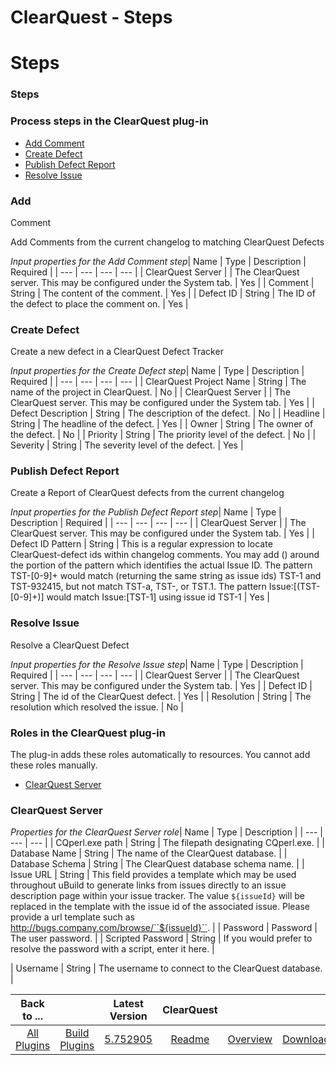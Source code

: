 
ClearQuest - Steps
==================

# Steps



### Steps




 



### Process steps in the ClearQuest plug-in


* [Add Comment](#add_comment)
* [Create 
Defect](#create_defect)
* [Publish Defect Report](#publish_defect_report)
* [Resolve Issue](#resolve_issue)




### Add 
Comment


Add Comments from the current changelog to matching ClearQuest Defects




*Input properties for the Add 
Comment step*| Name | Type | Description | Required |
| --- | --- | --- | --- |
| ClearQuest Server |  | The ClearQuest 
server. This may be configured under the System tab. | Yes |
| Comment | String | The content of the comment. | Yes |
| 
Defect ID | String | The ID of the defect to place the comment on. | Yes |


### Create Defect


Create a new defect in 
a ClearQuest Defect Tracker




*Input properties for the Create Defect step*| Name | Type | Description | Required |
| 
--- | --- | --- | --- |
| ClearQuest Project Name | String | The name of the project in ClearQuest. | No |
| ClearQuest 
Server |  | The ClearQuest server. This may be configured under the System tab. | Yes |
| Defect Description | String | 
The description of the defect. | No |
| Headline | String | The headline of the defect. | Yes |
| Owner | String | The 
owner of the defect. | No |
| Priority | String | The priority level of the defect. | No |
| Severity | String | The 
severity level of the defect. | Yes |


### Publish Defect Report


Create a Report of ClearQuest defects from the 
current changelog




*Input properties for the Publish Defect Report step*| Name | Type | Description | Required |
| 
--- | --- | --- | --- |
| ClearQuest Server |  | The ClearQuest server. This may be configured under the System tab. | 
Yes |
| Defect ID Pattern | String | This is a regular expression to locate ClearQuest-defect ids within changelog 
comments. You may add () around the portion of the pattern which identifies the actual Issue ID. The pattern TST-[0-9]+ 
would match (returning the same string as issue ids) TST-1 and TST-932415, but not match TST-a, TST-, or TST.1. The 
pattern Issue:\[(TST-[0-9]+)\] would match Issue:[TST-1] using issue id TST-1
  | Yes |


### Resolve Issue


Resolve a 
ClearQuest Defect




*Input properties for the Resolve Issue step*| Name | Type | Description | Required |
| --- | --- 
| --- | --- |
| ClearQuest Server |  | The ClearQuest server. This may be configured under the System tab. | Yes |
| 
Defect ID | String | The id of the ClearQuest defect. | Yes |
| Resolution | String | The resolution which resolved the 
issue. | No |




### Roles in the ClearQuest plug-in


The plug-in adds these roles automatically to resources. You 
cannot add these roles manually.



* [ClearQuest Server](#clearquest_server_role)



### ClearQuest Server





*Properties for the ClearQuest Server role*| Name | Type | Description |
| --- | --- | --- |
| CQperl.exe path | String 
| The filepath designating CQperl.exe. |
| Database Name | String | The name of the ClearQuest database. |
| Database 
Schema | String | The ClearQuest database schema name. |
| Issue URL | String | This field provides a template which may
 be used throughout uBuild to generate links from issues directly to an issue description page within your issue 
tracker. The value ``${issueId}`` will be replaced in the template with the issue id of the associated issue. Please 
provide a url template such as http://bugs.company.com/browse/``${issueId}``.
  |
| Password | Password | The user 
password. |
| Scripted Password | String | If you would prefer to resolve the password with a script, enter it here.
  |

| Username | String | The username to connect to the ClearQuest database. |





|Back to ...||Latest Version|ClearQuest |||
| :---: | :---: | :---: | :---: | :---: | :---: |
|[All Plugins](../../index.md)|[Build Plugins](../README.md)|[5.752905](https://raw.githubusercontent.com/UrbanCode/IBM-UCB-PLUGINS/main/files/ClearQuest/ClearQuest-5.752905.zip)|[Readme](README.md)|[Overview](overview.md)|[Downloads](downloads.md)|
